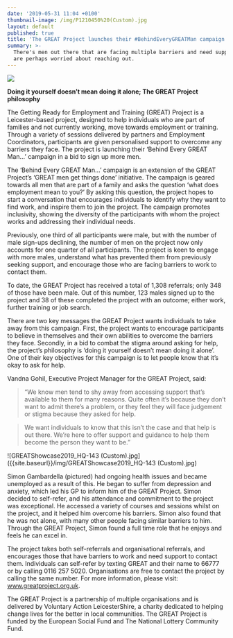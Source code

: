 ```yaml
---
date: '2019-05-31 11:04 +0100'
thumbnail-image: /img/P1210450%20(Custom).jpg
layout: default
published: true
title: 'The GREAT Project launches their #BehindEveryGREATMan campaign'
summary: >-
  There's men out there that are facing multiple barriers and need support, but
  are perhaps worried about reaching out.
---
```

![]({{site.baseurl}}/img/P1210450%20(Custom)%20(1).jpg)

**Doing it yourself doesn’t mean doing it alone; The GREAT Project philosophy**

The Getting Ready for Employment and Training (GREAT) Project is a Leicester-based project, designed to help individuals who are part of families and not currently working, move towards employment or training. Through a variety of sessions delivered by partners and Employment Coordinators, participants are given personalised support to overcome any barriers they face. The project is launching their ‘Behind Every GREAT Man…’ campaign in a bid to sign up more men.

The ‘Behind Every GREAT Man…’ campaign is an extension of the GREAT Project’s ‘GREAT men get things done’ initiative. The campaign is geared towards all men that are part of a family and asks the question ‘what does employment mean to you?’ By asking this question, the project hopes to start a conversation that encourages individuals to identify why they want to find work, and inspire them to join the project. The campaign promotes inclusivity, showing the diversity of the participants with whom the project works and addressing their individual needs. 

Previously, one third of all participants were male, but with the number of male sign-ups declining, the number of men on the project now only accounts for one quarter of all participants. The project is keen to engage with more males, understand what has prevented them from previously seeking support, and encourage those who are facing barriers to work to contact them.

To date, the GREAT Project has received a total of 1,308 referrals; only 348 of those have been male. Out of this number, 123 males signed up to the project and 38 of these completed the project with an outcome; either work, further training or job search. 

There are two key messages the GREAT Project wants individuals to take away from this campaign. First, the project wants to encourage participants to believe in themselves and their own abilities to overcome the barriers they face. Secondly, in a bid to combat the stigma around asking for help, the project’s philosophy is ‘doing it yourself doesn’t mean doing it alone’. One of their key objectives for this campaign is to let people know that it’s okay to ask for help.

Vandna Gohil, Executive Project Manager for the GREAT Project, said: 

> “We know men tend to shy away from accessing support that’s available to them for many reasons. Quite often it’s because they don’t want to admit there’s a problem, or they feel they will face judgement or stigma because they asked for help. 

> We want individuals to know that this isn’t the case and that help is out there. We’re here to offer support and guidance to help them become the person they want to be.”

![GREATShowcase2019_HQ-143 (Custom).jpg]({{site.baseurl}}/img/GREATShowcase2019_HQ-143 (Custom).jpg)

Simon Gambardella (pictured) had ongoing health issues and became unemployed as a result of this. He began to suffer from depression and anxiety, which led his GP to inform him of the GREAT Project. Simon decided to self-refer, and his attendance and commitment to the project was exceptional. He accessed a variety of courses and sessions whilst on the project, and it helped him overcome his barriers. Simon also found that he was not alone, with many other people facing similar barriers to him. Through the GREAT Project, Simon found a full time role that he enjoys and feels he can excel in.

The project takes both self-referrals and organisational referrals, and encourages those that have barriers to work and need support to contact them. Individuals can self-refer by texting GREAT and their name to 66777 or by calling 0116 257 5020. Organisations are free to contact the project by calling the same number. For more information, please visit: www.greatproject.org.uk. 

The GREAT Project is a partnership of multiple organisations and is delivered by Voluntary Action LeicesterShire, a charity dedicated to helping change lives for the better in local communities. The GREAT Project is funded by the European Social Fund and The National Lottery Community Fund.

